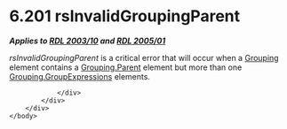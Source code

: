 <html dir="LTR" xmlns:mshelp="http://msdn.microsoft.com/mshelp" xmlns:ddue="http://ddue.schemas.microsoft.com/authoring/2003/5" xmlns:xlink="http://www.w3.org/1999/xlink" xmlns:tool="http://www.microsoft.com/tooltip">
    <head>
        <meta http-equiv="Content-Type" content="text/html; CHARSET=utf-8"></meta>
        <meta name="save" content="history"></meta>
        <title>6.201 rsInvalidGroupingParent</title>
        <xml>
            <mshelp:toctitle title="6.201 rsInvalidGroupingParent"></mshelp:toctitle>
            <mshelp:rltitle title="[MS-RDL]: rsInvalidGroupingParent"></mshelp:rltitle>
            <mshelp:keyword index="A" term="52a81900-b62a-4a4d-a3b5-21d95457c3a9"></mshelp:keyword>
            <mshelp:attr name="DCSext.ContentType" value="open specification"></mshelp:attr>
            <mshelp:attr name="AssetID" value="52a81900-b62a-4a4d-a3b5-21d95457c3a9"></mshelp:attr>
            <mshelp:attr name="TopicType" value="kbRef"></mshelp:attr>
            <mshelp:attr name="DCSext.Title" value="[MS-RDL]: rsInvalidGroupingParent" />
        </xml>
    </head>
    <body>
        <div id="header">
            <h1 class="heading">6.201 rsInvalidGroupingParent</h1>
        </div>
        <div id="mainSection">
            <div id="mainBody">
                <div id="allHistory" class="saveHistory"></div>
                <div id="sectionSection0" class="section" name="collapseableSection">
                    

<p><b><i>Applies to </i></b><a href="a7e2ad00-07c8-4f6d-80ab-3ad55df7b233.htm"><b><i>RDL 2003/10</i></b></a><b><i>
and </i></b><a href="3ebe2912-4958-4832-b391-cad1f5e13338.htm"><b><i>RDL 2005/01</i></b></a></p>

<p><i>rsInvalidGroupingParent</i> is a critical error that will
occur when a <a href="7d574154-eefe-4fc1-8b78-3a18b9350e87.htm">Grouping</a>
element contains a <a href="f9c48bf3-ad64-4807-9eba-5784822ff2e6.htm">Grouping.Parent</a>
element but more than one <a href="6400dc8d-a4bf-47d3-9f1b-24ba72b27d73.htm">Grouping.GroupExpressions</a>
elements.</p>


                </div>
            </div>
        </div>
    </body>
</html>